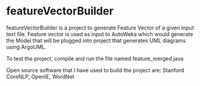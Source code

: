 # featureVectorBuilder
featureVectorBuilder is a project to generate Feature Vector of a given input text file. Feature vector is used as input to AutoWeka which would generate the Model that will be plugged into project that generates UML diagrams using ArgoUML.

To test the project, compile and run the file named feature_merged.java

Open source software that I have used to build the project are: Stanford CoreNLP, OpenIE, WordNet
